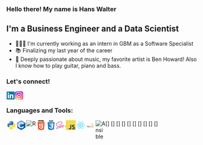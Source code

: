 ### Hello there! My name is Hans Walter 

## I'm a Business Engineer and a Data Scientist

- 👨🏻‍💻 I'm currently working as an intern in GBM as a Software Specialist
- 📚 Finalizing my last year of the career
- 🎵 Deeply passionate about music, my favorite artist is Ben Howard! Also I know how to play guitar, piano and bass.

### Let's connect!

[<img align="left" alt="hans_linkedin | LinkedIn" width="22px" src="https://github.com/devicons/devicon/blob/master/icons/linkedin/linkedin-original.svg" />][linkedin]
[<img align="left" alt="hans_instagram | Instagram" width="22px" src="https://github.com/wle8300/instagram-logo/blob/master/logo.svg" />][instagram]

<br />

### Languages and Tools:

[<img align="left" alt="Python" width="26px" src="https://github.com/devicons/devicon/blob/master/icons/python/python-original.svg" />]
[<img align="left" alt="C" width="26px" src="https://github.com/devicons/devicon/blob/master/icons/c/c-original.svg" />]
[<img align="left" alt="R" width="26px" src="https://github.com/abranhe/programming-languages-logos/blob/master/src/r/r_64x64.png" />]
[<img align="left" alt="HTML5" width="26px" src="https://raw.githubusercontent.com/github/explore/80688e429a7d4ef2fca1e82350fe8e3517d3494d/topics/html/html.png" />]
[<img align="left" alt="CSS3" width="26px" src="https://raw.githubusercontent.com/github/explore/80688e429a7d4ef2fca1e82350fe8e3517d3494d/topics/css/css.png" />]
[<img align="left" alt="Sass" width="26px" src="https://raw.githubusercontent.com/github/explore/80688e429a7d4ef2fca1e82350fe8e3517d3494d/topics/sass/sass.png" />]
[<img align="left" alt="JavaScript" width="26px" src="https://raw.githubusercontent.com/github/explore/80688e429a7d4ef2fca1e82350fe8e3517d3494d/topics/javascript/javascript.png" />]
[<img align="left" alt="React" width="26px" src="https://raw.githubusercontent.com/github/explore/80688e429a7d4ef2fca1e82350fe8e3517d3494d/topics/react/react.png" />]
[<img align="left" alt="MySQL" width="26px" src="https://raw.githubusercontent.com/github/explore/80688e429a7d4ef2fca1e82350fe8e3517d3494d/topics/mysql/mysql.png" />]
[<img align="left" alt="Ansible" width="26px" src="https://stafwag.github.io/blog/images/ansible-logo-red-t.png" />]

[instagram]: https://www.instagram.com/hans_walter/
[linkedin]: https://www.linkedin.com/in/hans-walter/
